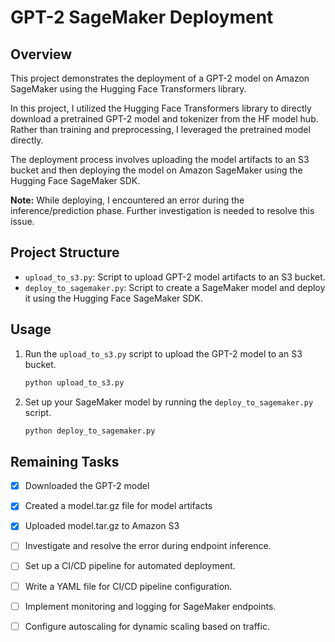 # GPT-2 SageMaker Deployment

## Overview

This project demonstrates the deployment of a GPT-2 model on Amazon SageMaker using the Hugging Face Transformers library.

In this project, I utilized the Hugging Face Transformers library to directly download a pretrained GPT-2 model and tokenizer from the HF model hub. Rather than training and preprocessing, I leveraged the pretrained model directly.

The deployment process involves uploading the model artifacts to an S3 bucket and then deploying the model on Amazon SageMaker using the Hugging Face SageMaker SDK.

**Note:** While deploying, I encountered an error during the inference/prediction phase. Further investigation is needed to resolve this issue.

## Project Structure

- `upload_to_s3.py`: Script to upload GPT-2 model artifacts to an S3 bucket.
- `deploy_to_sagemaker.py`: Script to create a SageMaker model and deploy it using the Hugging Face SageMaker SDK.

## Usage

1. Run the `upload_to_s3.py` script to upload the GPT-2 model to an S3 bucket.
   ```bash
   python upload_to_s3.py
   ```

2. Set up your SageMaker model by running the `deploy_to_sagemaker.py` script.
   ```bash
   python deploy_to_sagemaker.py
   ```

## Remaining Tasks
- [X] Downloaded the GPT-2 model
- [X] Created a model.tar.gz file for model artifacts
- [X] Uploaded model.tar.gz to Amazon S3
- [ ] Investigate and resolve the error during endpoint inference.
- [ ] Set up a CI/CD pipeline for automated deployment.
- [ ] Write a YAML file for CI/CD pipeline configuration.
- [ ] Implement monitoring and logging for SageMaker endpoints.
- [ ] Configure autoscaling for dynamic scaling based on traffic.

